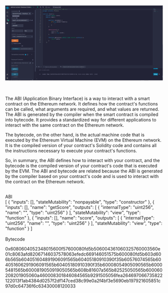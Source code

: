 ![Score](https://github.com/dsronay/BNB-Chain-Zero2Hero-Bootcamp-by-Encode-Club/blob/main/SC%20Score.png)

</br>

The ABI (Application Binary Interface) is a way to interact with a smart contract on the Ethereum network. It defines how the contract's functions can be called, what arguments are required, and what values are returned. The ABI is generated by the compiler when the smart contract is compiled into bytecode. It provides a standardized way for different applications to interact with the same contract on the Ethereum network.

The bytecode, on the other hand, is the actual machine code that is executed by the Ethereum Virtual Machine (EVM) on the Ethereum network. It is the compiled version of your contract's Solidity code and contains all the instructions necessary to execute your contract's functions.

So, in summary, the ABI defines how to interact with your contract, and the bytecode is the compiled version of your contract's code that is executed by the EVM. The ABI and bytecode are related because the ABI is generated by the compiler based on your contract's code and is used to interact with the contract on the Ethereum network.

</br>
ABI
</br>
[
	{
		"inputs": [],
		"stateMutability": "nonpayable",
		"type": "constructor"
	},
	{
		"inputs": [],
		"name": "getScore",
		"outputs": [
			{
				"internalType": "uint256",
				"name": "",
				"type": "uint256"
			}
		],
		"stateMutability": "view",
		"type": "function"
	},
	{
		"inputs": [],
		"name": "score",
		"outputs": [
			{
				"internalType": "uint256",
				"name": "",
				"type": "uint256"
			}
		],
		"stateMutability": "view",
		"type": "function"
	}
]

</br>
</br>
Bytecode
</br>

0x6080604052348015600f57600080fd5b506004361060325760003560e01c8063afd82067146037578063efedc669146051575b600080fd5b603d606b565b604051604891906091565b60405180910390f35b60576074565b604051606291906091565b60405180910390f35b60008054905090565b60005481565b6000819050919050565b608b81607a565b82525050565b600060208201905060a460008301846084565b9291505056fea264697066735822122013f1ab4384d0257f2df147ced38c99e0a2f4bf3e5690eb197921605851c97d0c64736f6c63430008120033





